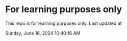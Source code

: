 # For learning purposes only
This repo is for learning purposes only.
Last updated at

Sunday, June 16, 2024 10:40:16 AM

